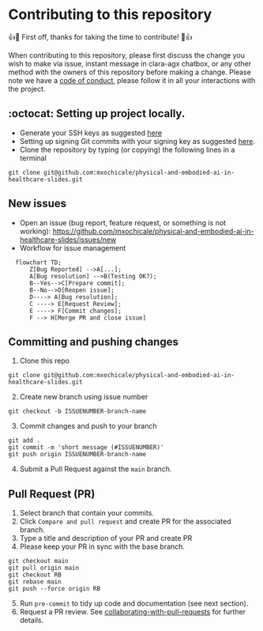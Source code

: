 # Contributing to this repository

👍🎉 First off, thanks for taking the time to contribute! 🎉👍

When contributing to this repository, please first discuss the change you wish to make via issue, instant message in clara-agx chatbox, or any other method with the owners of this repository before making a change. 
Please note we have a [code of conduct](CODE_OF_CONDUCT.md), please follow it in all your interactions with the project.

## :octocat: Setting up project locally. 
* Generate your SSH keys as suggested [here](https://docs.github.com/en/github/authenticating-to-github/generating-a-new-ssh-key-and-adding-it-to-the-ssh-agent)
* Setting up signing Git commits with your signing key as suggested [here](https://github.com/mxochicale/tools/blob/main/github/CHEATSHEET.md).
* Clone the repository by typing (or copying) the following lines in a terminal
```
git clone git@github.com:mxochicale/physical-and-embodied-ai-in-healthcare-slides.git
```

## New issues
* Open an issue (bug report, feature request, or something is not working): https://github.com/mxochicale/physical-and-embodied-ai-in-healthcare-slides/issues/new
* Workflow for issue management 
```mermaid
  flowchart TD;
      Z[Bug Reported] -->A[...];  
      A[Bug resolution] -->B(Testing OK?);
      B--Yes-->C[Prepare commit];
      B--No-->D[Reopen issue];
      D----> A[Bug resolution];
      C ----> E[Request Review];
      E ----> F[Commit changes];
      F --> H[Merge PR and close issue]
```  

## Committing and pushing changes 
1. Clone this repo 
```
git clone git@github.com:mxochicale/physical-and-embodied-ai-in-healthcare-slides.git
``` 
2. Create new branch using issue number
```
git checkout -b ISSUENUMBER-branch-name 
```
3. Commit changes and push to your branch
```
git add .
git commit -m 'short message (#ISSUENUMBER)'
git push origin ISSUENUMBER-branch-name
```
4. Submit a Pull Request against the `main` branch. 

## Pull Request (PR)
1. Select branch that contain your commits.
2. Click `Compare and pull request` and create PR for the associated branch.
3. Type a title and description of your PR and create PR
4. Please keep your PR in sync with the base branch.
```
git checkout main
git pull origin main
git checkout RB 
git rebase main
git push --force origin RB
```
5. Run `pre-commit` to tidy up code and documentation (see next section). 
6. Request a PR review.
See [collaborating-with-pull-requests](https://docs.github.com/en/pull-requests/collaborating-with-pull-requests) for further details.

